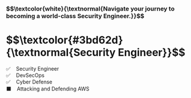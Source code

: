 <h3 align="left"> $$\textcolor{white}{\textnormal{Navigate your journey to becoming a world-class Security Engineer.}}$$ </h3>
<h1 align="cleft"> $$\textcolor{#3bd62d}{\textnormal{Security Engineer}}$$ </h1>

✅ &nbsp;&nbsp; Security Engineer<br>
✅ &nbsp;&nbsp; DevSecOps<br>
✅ &nbsp;&nbsp; Cyber Defense<br>
⬛ &nbsp;&nbsp; Attacking and Defending AWS<br>
